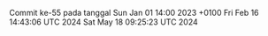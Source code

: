 Commit ke-55 pada tanggal Sun Jan 01 14:00 2023 +0100
Fri Feb 16 14:43:06 UTC 2024
Sat May 18 09:25:23 UTC 2024
